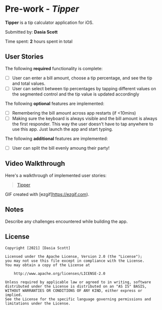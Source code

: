 # Pre-work - *Tipper*

**Tipper** is a tip calculator application for iOS.

Submitted by: **Dasia Scott**

Time spent: **2** hours spent in total

## User Stories

The following **required** functionality is complete:

* [ ] User can enter a bill amount, choose a tip percentage, and see the tip and total values.
* [ ] User can select between tip percentages by tapping different values on the segmented control and the tip value is updated accordingly

The following **optional** features are implemented:

* [ ] Remembering the bill amount across app restarts (if <10mins)
* [ ] Making sure the keyboard is always visible and the bill amount is always the first responder. This way the user doesn't have to tap anywhere to use this app. Just launch the app and start typing.

The following **additional** features are implemented:

- [ ] User can split the bill evenly amoung their party!

## Video Walkthrough

Here's a walkthrough of implemented user stories:
<blockquote class="imgur-embed-pub" lang="en" data-id="a/iq0vCxD"  ><a href="//imgur.com/a/iq0vCxD">Tipper</a></blockquote>

GIF created with [ezgif]https://ezgif.com).

## Notes

Describe any challenges encountered while building the app.

## License

    Copyright [2021] [Dasia Scott]

    Licensed under the Apache License, Version 2.0 (the "License");
    you may not use this file except in compliance with the License.
    You may obtain a copy of the License at

        http://www.apache.org/licenses/LICENSE-2.0

    Unless required by applicable law or agreed to in writing, software
    distributed under the License is distributed on an "AS IS" BASIS,
    WITHOUT WARRANTIES OR CONDITIONS OF ANY KIND, either express or implied.
    See the License for the specific language governing permissions and
    limitations under the License.

